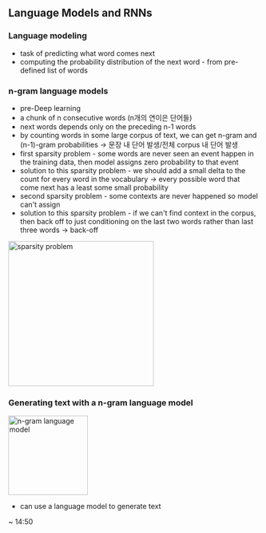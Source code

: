 ## Language Models and RNNs

### Language modeling

- task of predicting what word comes next
- computing the probability distribution of the next word - from pre-defined list of words

### n-gram language models

- pre-Deep learning
- a chunk of n consecutive words (n개의 연이은 단어들)
- next words depends only on the preceding n-1 words
- by counting words in some large corpus of text, we can get n-gram and (n-1)-gram probabilities → 문장 내 단어 발생/전체 corpus 내 단어 발생
- first sparsity problem - some words are never seen an event happen in the training data, then model assigns zero probability to that event
- solution to this sparsity problem - we should add a small delta to the count for every word in the vocabulary → every possible word that come next has a least some small probability
- second sparsity problem - some contexts are never happened so model can't assign
- solution to this sparsity problem - if we can't find context in the corpus, then back off to just conditioning on the last two words rather than last three words  → back-off

<img width="291" alt="sparsity problem" src="https://user-images.githubusercontent.com/63702924/133183864-72ac8bff-8490-481d-84be-120a2eb283fd.PNG">

### Generating text with a n-gram language model

<img width="159" alt="n-gram language model" src="https://user-images.githubusercontent.com/63702924/133183870-7cc4344f-aefc-4d4b-83b7-0fee02ff92a6.PNG">

- can use a language model to generate text

~ 14:50

